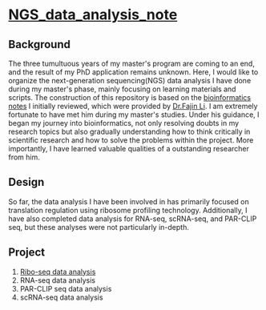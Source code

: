 # **[NGS_data_analysis_note](https://zheyu-ding.github.io)**
## **Background**
The three tumultuous years of my master's program are coming to an end, and the result of my PhD application remains unknown. Here, I would like to organize the next-generation sequencing(NGS) data analysis I have done during my master's phase, mainly focusing on learning materials and scripts. The construction of this repository is based on the [bioinformatics notes](https://github.com/Zheyu-Ding/NGS-data-analysis) I initially reviewed, which were provided by [Dr.Fajin Li](https://scholar.google.com/citations?hl=en&user=Vj3JwOkAAAAJ). I am extremely fortunate to have met him during my master's studies. Under his guidance, I began my journey into bioinformatics, not only resolving doubts in my research topics but also gradually understanding how to think critically in scientific research and how to solve the problems within the project. More importantly, I have learned valuable qualities of a outstanding researcher from him.

## **Design**
So far, the data analysis I have been involved in has primarily focused on translation regulation using ribosome profiling technology. Additionally, I have also completed data analysis for RNA-seq, scRNA-seq, and PAR-CLIP seq, but these analyses were not particularly in-depth.

## **Project**
1. [Ribo-seq data analysis](https://github.com/Zheyu-Ding/NGS_data_analysis_note/Projects/Ribo-seq.md)
2. RNA-seq data analysis
3. PAR-CLIP seq data analysis
4. scRNA-seq data analysis